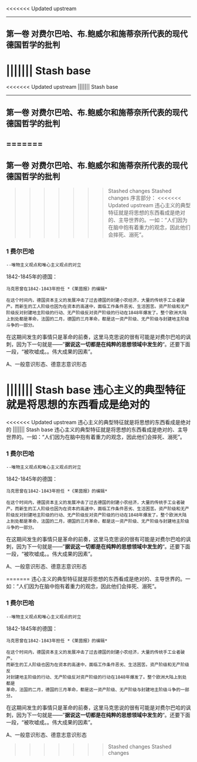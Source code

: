 <<<<<<< Updated upstream


---

## **第一卷  对费尔巴哈、布.鲍威尔和施蒂奈所代表的现代德国哲学的批判**
	

||||||| Stash base
=======
<<<<<<< Updated upstream
||||||| Stash base


---

## **第一卷  对费尔巴哈、布.鲍威尔和施蒂奈所代表的现代德国哲学的批判**
	

=======
---

## **第一卷  对费尔巴哈、布.鲍威尔和施蒂奈所代表的现代德国哲学的批判**

>>>>>>> Stashed changes
>>>>>>> Stashed changes
序言部分：
<<<<<<< Updated upstream
	违心主义的典型特征就是将思想的东西看成是绝对的、主导世界的。一如：“人们因为在脑中抱有着重力的观念，因此他们会摔死、溺死”。


### 1  费尔巴哈
	--唯物主义观点和唯心主义观点的对立

  1842-1845年的德国：
	
	马克思曾在1842-1843年担任 *《莱茵报》的编辑*
	
	在这个时间内，德国资本主义的发展冲击了过去德国的封建小农经济，大量的传统手工业者破产。而新生的工人阶级也因为在资本的高速中，面临工作条件恶劣、生活困苦。资产阶级和无产阶级反对封建地主阶级的行动、无产阶级反对资产阶级的行动在1848年爆发了。整个欧洲大陆上到处都是革命，法国的二月，德国的三月革命，都是这一资产阶级、无产阶级与封建地主阶级斗争的一部分。

在这期间发生的事情只是革命的前奏，这里马克思说的很有可能是对费尔巴哈的讽刺，因为下一句就是——”**据说这一切都是在纯粹的思想领域中发生的**“。还要下面一段，“被吹嘘成。。伟大成果的因素”。

	
A、一般意识形态、德意志意识形态
	
||||||| Stash base
	违心主义的典型特征就是将思想的东西看成是绝对的
=======
<<<<<<< Updated upstream
	违心主义的典型特征就是将思想的东西看成是绝对的
||||||| Stash base
	违心主义的典型特征就是将思想的东西看成是绝对的、主导世界的。一如：“人们因为在脑中抱有着重力的观念，因此他们会摔死、溺死”。


### 1  费尔巴哈
	--唯物主义观点和唯心主义观点的对立

  1842-1845年的德国：
	
	马克思曾在1842-1843年担任 *《莱茵报》的编辑*
	
	在这个时间内，德国资本主义的发展冲击了过去德国的封建小农经济，大量的传统手工业者破产。而新生的工人阶级也因为在资本的高速中，面临工作条件恶劣、生活困苦。资产阶级和无产阶级反对封建地主阶级的行动、无产阶级反对资产阶级的行动在1848年爆发了。整个欧洲大陆上到处都是革命，法国的二月，德国的三月革命，都是这一资产阶级、无产阶级与封建地主阶级斗争的一部分。

在这期间发生的事情只是革命的前奏，这里马克思说的很有可能是对费尔巴哈的讽刺，因为下一句就是——”**据说这一切都是在纯粹的思想领域中发生的**“。还要下面一段，“被吹嘘成。。伟大成果的因素”。

	
A、一般意识形态、德意志意识形态
	
=======
    违心主义的典型特征就是将思想的东西看成是绝对的、主导世界的。一如：“人们因为在脑中抱有着重力的观念，因此他们会摔死、溺死”。

### 1  费尔巴哈

    --唯物主义观点和唯心主义观点的对立

  1842-1845年的德国：

    马克思曾在1842-1843年担任 *《莱茵报》的编辑*
    
    在这个时间内，德国资本主义的发展冲击了过去德国的封建小农经济，大量的传统手工业者破产。
    而新生的工人阶级也因为在资本的高速中，面临工作条件恶劣、生活困苦。资产阶级和无产阶级反
    对封建地主阶级的行动、无产阶级反对资产阶级的行动在1848年爆发了。整个欧洲大陆上到处都是
    革命，法国的二月，德国的三月革命，都是这一资产阶级、无产阶级与封建地主阶级斗争的一部分。

在这期间发生的事情只是革命的前奏，这里马克思说的很有可能是对费尔巴哈的讽刺，因为下一句就是——”**据说这一切都是在纯粹的思想领域中发生的**“。还要下面一段，“被吹嘘成。。伟大成果的因素”。

A、一般意识形态、德意志意识形态
>>>>>>> Stashed changes
>>>>>>> Stashed changes
